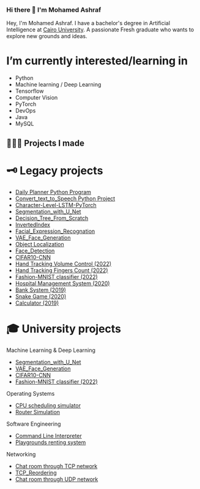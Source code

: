 ### Hi there 👋 I'm Mohamed Ashraf

Hey, I'm Mohamed Ashraf. I have a bachelor's degree in Artificial Intelligence at [Cairo University](https://cu.edu.eg/Home). A passionate Fresh graduate who wants to explore new grounds and ideas.

# I’m currently interested/learning in
- Python
- Machine learning / Deep Learning
- Tensorflow
- Computer Vision
- PyTorch
- DevOps
- Java
- MySQL

  
## 👨🏻‍💻 Projects I made


# 🗝 Legacy projects
- [Daily Planner Python Program](https://github.com/7MohamedAshraf10/Daily_Planner/tree/master)
- [Convert_text_to_Speech Python Project](https://github.com/7MohamedAshraf10/Convert_text_to_Speech/tree/master)
- [Character-Level-LSTM-PyTorch](https://github.com/7MohamedAshraf10/Character-Level-LSTM-PyTorch/tree/master)
- [Segmentation_with_U_Net](https://github.com/7MohamedAshraf10/Segmentation_with_U_Net)
- [Decision_Tree_From_Scratch](https://github.com/7MohamedAshraf10/Decision_Tree_From_Scratch)
- [InvertedIndex](https://github.com/7MohamedAshraf10/InvertedIndex)
- [Facial_Expression_Recognation](https://github.com/7MohamedAshraf10/Facial_Expression_Recognation)
- [VAE_Face_Generation](https://github.com/7MohamedAshraf10/VAE_Face_Generation)
- [Object Localization](https://github.com/7MohamedAshraf10/Object_Localization_with_Tensorflow)
- [Face_Detection](https://github.com/7MohamedAshraf10/Face_Detection)
- [CIFAR10-CNN](https://github.com/7MohamedAshraf10/CIFAR10_CNN)
- [Hand Tracking Volume Control (2022)](https://github.com/7MohamedAshraf10/HandTrackingProject)
- [Hand Tracking Fingers Count (2022)](https://github.com/7MohamedAshraf10/HandTrackingProject) 
- [Fashion-MNIST classifier (2022)](https://github.com/7MohamedAshraf10/Fashion_MNIST)
- [Hospital Management System (2020)](https://github.com/7MohamedAshraf10/HospitalManagementSystem)
- [Bank System (2019)](https://github.com/7MohamedAshraf10/Java_miniBankSystem)
- [Snake Game (2020)](https://github.com/7MohamedAshraf10/Java_SnakeGame)
- [Calculator (2019)](https://github.com/7MohamedAshraf10/Java_Calculator_GUISwing)



# 🎓 University projects
 Machine Learning & Deep Learning
 - [Segmentation_with_U_Net](https://github.com/7MohamedAshraf10/Segmentation_with_U_Net)
 - [VAE_Face_Generation](https://github.com/7MohamedAshraf10/VAE_Face_Generation)
 - [CIFAR10-CNN](https://github.com/7MohamedAshraf10/CIFAR10_CNN)
 - [Fashion-MNIST classifier (2022)](https://github.com/7MohamedAshraf10/Fashion_MNIST)
 

 Operating Systems
- [CPU scheduling simulator](https://github.com/7MohamedAshraf10/CPU-scheduling-simulator-) 
- [Router Simulation](https://github.com/7MohamedAshraf10/Router-Simulation)
  
 Software Engineering
- [Command Line Interpreter](https://github.com/7MohamedAshraf10/CommandLIneInterpreter)
- [Playgrounds renting system](https://github.com/7MohamedAshraf10/Java_miniPlaygroundSystem)


 Networking
- [Chat room through TCP network](https://github.com/7MohamedAshraf10/Java_TCP_Chat)
- [TCP_Reordering](https://github.com/7MohamedAshraf10/Java_TCP_Reordering)
- [Chat room through UDP network](https://github.com/7MohamedAshraf10/Java_UDP_Chat)

<!--
**7MohamedAshraf10/7MohamedAshraf10** is a ✨ _special_ ✨ repository because its `README.md` (this file) appears on your GitHub profile.
